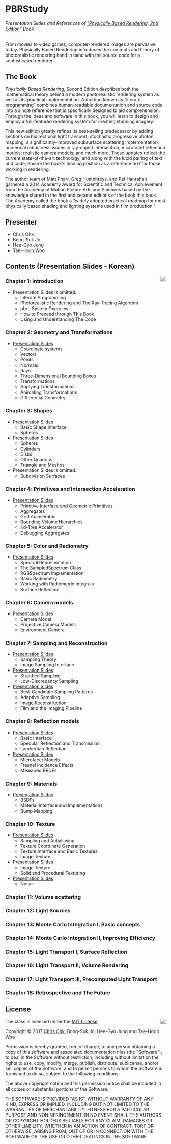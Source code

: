 # PBRStudy

###### Presentation Slides and References of ["Physically Based Rendering, 2nd Edition"](http://www.pbrt.org/) Book

From movies to video games, computer-rendered images are pervasive today. Physically Based Rendering introduces the concepts and theory of photorealistic rendering hand in hand with the source code for a sophisticated renderer.

## The Book

<I>Physically Based Rendering</I>, Second Edition describes both the mathematical theory behind a modern photorealistic rendering system as well as its practical implementation. A method known as “literate programming” combines human-readable documentation and source code into a single reference that is specifically designed to aid comprehension. Through the ideas and software in this book, you will learn to design and employ a full-featured rendering system for creating stunning imagery.

This new edition greatly refines its best-selling predecessor by adding sections on bidirectional light transport; stochastic progressive photon mapping; a significantly-improved subsurface scattering implementation; numerical robustness issues in ray-object intersection; microfacet reflection models; realistic camera models; and much more. These updates reflect the current state-of-the-art technology, and along with the lucid pairing of text and code, ensure the book's leading position as a reference text for those working in rendering.

The author team of Matt Pharr, Greg Humphreys, and Pat Hanrahan garnered a 2014 Academy Award for Scientific and Technical Achievement from the Academy of Motion Picture Arts and Sciences based on the knowledge shared in the first and second editions of the book this book. The Academy called the book a “widely adopted practical roadmap for most physically based shading and lighting systems used in film production.”

## Presenter

- Chris Ohk
- Bong-Suk Jo
- Hee-Gyo Jung
- Tae-Hoon Woo

## Contents (Presentation Slides - Korean)

<img align="right" src="http://www.pbrt.org/images/bookcover.png">

### Chapter 1: Introduction

- Presentation Slides is omitted.
    - Literate Programming
    - Photorealistic Rendering and The Ray-Tracing Algorithm
    - pbrt: System Overview
    - How to Proceed through This Book
    - Using and Understanding The Code

### Chapter 2: Geometry and Transformations

- [Presentation Slides](https://github.com/utilForever/PBRStudy/blob/master/Physically%20Based%20Rendering%20-%20Chapter%202.pptx)
    - Coordinate systems
    - Vectors
    - Points
    - Normals
    - Rays
    - Three-Dimensional Bounding Boxes
    - Transformations
    - Applying Transformations
    - Animating Transformations
    - Differential Geometry

### Chapter 3: Shapes

- [Presentation Slides](https://github.com/utilForever/PBRStudy/blob/master/Physically%20Based%20Rendering%20-%20Chapter%203%2C%20Part%201.pptx)
    - Basic Shape Interface
    - Spheres
- [Presentation Slides](https://github.com/utilForever/PBRStudy/blob/master/Physically%20Based%20Rendering%20-%20Chapter%203%2C%20Part%202.pptx)
    - Spheres
    - Cylinders
    - Disks
    - Other Quadrics
    - Triangle and Meshes
- Presentation Slides is omitted.
    - Subdivision Surfaces

### Chapter 4: Primitives and Intersection Acceleration

- [Presentation Slides](https://github.com/utilForever/PBRStudy/blob/master/Physically%20Based%20Rendering%20-%20Chapter%204.pptx)
    - Primitive Interface and Geometric Primitives
    - Aggregates
    - Grid Accelerator
    - Bounding Volume Hierarchies
    - Kd-Tree Accelerator
    - Debugging Aggregates

### Chapter 5: Color and Radiometry

- [Presentation Slides](https://github.com/utilForever/PBRStudy/blob/master/Physically%20Based%20Rendering%20-%20Chapter%205.pptx)
    - Spectral Representation
    - The SampledSpectrum Class
    - RGBSpectrum Implementation
    - Basic Radiometry
    - Working with Radiometric Integrals
    - Surface Reflection

### Chapter 6: Camera models

- [Presentation Slides](https://github.com/utilForever/PBRStudy/blob/master/Physically%20Based%20Rendering%20-%20Chapter%206.pptx)
    - Camera Model
    - Projective Camera Models
    - Environment Camera

### Chapter 7: Sampling and Reconstruction

- [Presentation Slides](https://github.com/utilForever/PBRStudy/blob/master/Physically%20Based%20Rendering%20-%20Chapter%207%2C%20Part%201.pptx)
    - Sampling Theory
    - Image Sampling Interface
- [Presentation Slides](https://github.com/utilForever/PBRStudy/blob/master/Physically%20Based%20Rendering%20-%20Chapter%207%2C%20Part%202.pptx)
    - Stratified Sampling
    - Low-Discrepancy Sampling
- [Presentation Slides](https://github.com/utilForever/PBRStudy/blob/master/Physically%20Based%20Rendering%20-%20Chapter%207%2C%20Part%203.pptx)
    - Best-Candidate Sampling Patterns
    - Adaptive Sampling
    - Image Reconstruction
    - Film and the Imaging Pipeline

### Chapter 8: Reflection models

- [Presentation Slides](https://github.com/utilForever/PBRStudy/blob/master/Physically%20Based%20Rendering%20-%20Chapter%208%2C%20Part%201.pptx)
    - Basic Interface
    - Specular Reflection and Transmission
    - Lambertian Reflection
- [Presentation Slides](https://github.com/utilForever/PBRStudy/blob/master/Physically%20Based%20Rendering%20-%20Chapter%208%2C%20Part%202.pptx)
    - Microfacet Models
    - Fresnel Incidence Effects
    - Measured BRDFs

### Chapter 9: Materials

- [Presentation Slides](https://github.com/utilForever/PBRStudy/blob/master/Physically%20Based%20Rendering%20-%20Chapter%209.pptx)
    - BSDFs
    - Material Interface and Implementations
    - Bump Mapping

### Chapter 10: Texture

- [Presentation Slides](https://github.com/utilForever/PBRStudy/blob/master/Physically%20Based%20Rendering%20-%20Chapter%2010%2C%20Part%201.pptx)
    - Sampling and Antialiasing
    - Texture Coordinate Generation
    - Texture Interface and Basic Textures
    - Image Texture
- [Presentation Slides](https://github.com/utilForever/PBRStudy/blob/master/Physically%20Based%20Rendering%20-%20Chapter%2010%2C%20Part%202.pptx)
    - Image Texture
    - Solid and Procedural Texturing
- [Presentation Slides](https://github.com/utilForever/PBRStudy/blob/master/Physically%20Based%20Rendering%20-%20Chapter%2010%2C%20Part%203.pptx)
    - Noise

### Chapter 11: Volume scattering

### Chapter 12: Light Sources

### Chapter 13: Monte Carlo Integration I, Basic concepts

### Chapter 14: Monte Carlo Integration II, Improving Efficiency

### Chapter 15: Light Transport I, Surface Reflection

### Chapter 16: Light Transport II, Volume Rendering

### Chapter 17: Light Transport III, Precomputed Light Transport

### Chapter 18: Retrospective and The Future

## License

<img align="right" src="http://opensource.org/trademarks/opensource/OSI-Approved-License-100x137.png">

The class is licensed under the [MIT License](http://opensource.org/licenses/MIT):

Copyright &copy; 2017 [Chris Ohk](http://www.github.com/utilForever), Bong-Suk Jo, Hee-Gyo Jung and Tae-Hoon Woo

Permission is hereby granted, free of charge, to any person obtaining a copy of this software and associated documentation files (the "Software"), to deal in the Software without restriction, including without limitation the rights to use, copy, modify, merge, publish, distribute, sublicense, and/or sell copies of the Software, and to permit persons to whom the Software is furnished to do so, subject to the following conditions:

The above copyright notice and this permission notice shall be included in all copies or substantial portions of the Software.

THE SOFTWARE IS PROVIDED "AS IS", WITHOUT WARRANTY OF ANY KIND, EXPRESS OR IMPLIED, INCLUDING BUT NOT LIMITED TO THE WARRANTIES OF MERCHANTABILITY, FITNESS FOR A PARTICULAR PURPOSE AND NONINFRINGEMENT. IN NO EVENT SHALL THE AUTHORS OR COPYRIGHT HOLDERS BE LIABLE FOR ANY CLAIM, DAMAGES OR OTHER LIABILITY, WHETHER IN AN ACTION OF CONTRACT, TORT OR OTHERWISE, ARISING FROM, OUT OF OR IN CONNECTION WITH THE SOFTWARE OR THE USE OR OTHER DEALINGS IN THE SOFTWARE.